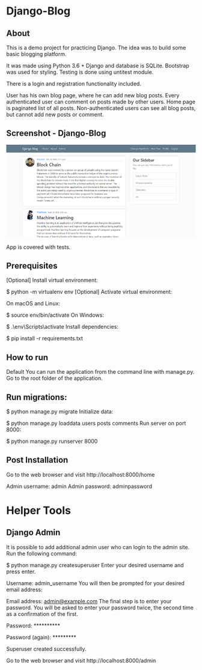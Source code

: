 # Django-Blog

## About
This is a demo project for practicing Django. The idea was to build some basic blogging platform.

It was made using Python 3.6 + Django and database is SQLite. Bootstrap was used for styling. Testing is done using untitest module.

There is a login and registration functionality included.

User has his own blog page, where he can add new blog posts. Every authenticated user can comment on posts made by other users. Home page is paginated list of all posts. Non-authenticated users can see all blog posts, but cannot add new posts or comment.

## Screenshot - Django-Blog
<img src="screenshot.png">

App is covered with tests.

## Prerequisites
[Optional] Install virtual environment:

$ python -m virtualenv env
[Optional] Activate virtual environment:

On macOS and Linux:

$ source env/bin/activate
On Windows:

$ .\env\Scripts\activate
Install dependencies:

$ pip install -r requirements.txt


## How to run
Default
You can run the application from the command line with manage.py. Go to the root folder of the application.

## Run migrations:

$ python manage.py migrate
Initialize data:

$ python manage.py loaddata users posts comments
Run server on port 8000:

$ python manage.py runserver 8000


## Post Installation
Go to the web browser and visit http://localhost:8000/home

Admin username: admin
Admin password: adminpassword


# Helper Tools

## Django Admin
It is possible to add additional admin user who can login to the admin site. Run the following command:

$ python manage.py createsuperuser
Enter your desired username and press enter.

Username: admin_username
You will then be prompted for your desired email address:

Email address: admin@example.com
The final step is to enter your password. You will be asked to enter your password twice, the second time as a confirmation of the first.

<p>Password: **********</p>
<p>Password (again): *********</p>
<p>Superuser created successfully.</p>
Go to the web browser and visit http://localhost:8000/admin


